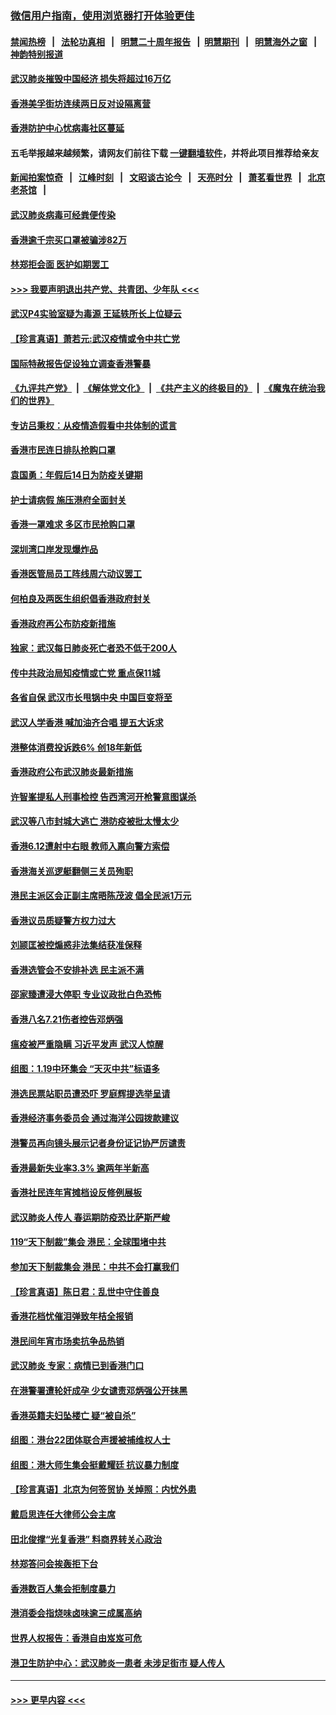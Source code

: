### [微信用户指南，使用浏览器打开体验更佳](https://github.com/gfw-breaker/banned-news1/blob/master/indexes/wechat-guide.md?t=0)
#### [禁闻热榜](热点新闻.md?t=0)  &nbsp;&nbsp;|&nbsp;&nbsp; [法轮功真相](https://github.com/gfw-breaker/truth/blob/master/README.md?t=0) &nbsp;&nbsp;|&nbsp;&nbsp; [明慧二十周年报告](https://github.com/gfw-breaker/mh-reports/blob/master/README.md?t=0) &nbsp;&nbsp;|&nbsp;&nbsp;[明慧期刊](https://github.com/gfw-breaker/mh-qikan) &nbsp;&nbsp;|&nbsp;&nbsp; [明慧海外之窗](https://github.com/gfw-breaker/mh-news/blob/master/README.md?t=0) &nbsp;&nbsp;|&nbsp;&nbsp; [神韵特别报道](https://github.com/gfw-breaker/mh-news/blob/master/shenyun.md?t=0)
#### [武汉肺炎摧毁中国经济 损失将超过16万亿](../pages/nsc415/n11839723.md?t=02040533) 
#### [香港美孚街坊连续两日反对设隔离营](../pages/nsc415/n11839962.md?t=02040533) 
#### [香港防护中心忧病毒社区蔓延](../pages/nsc415/n11839933.md?t=02040533) 
#### 五毛举报越来越频繁，请网友们前往下载 [一键翻墙软件](https://github.com/gfw-breaker/ssr-accounts)，并将此项目推荐给亲友
#### [新闻拍案惊奇](https://github.com/gfw-breaker/banned-news1/blob/master/pages/link4.md) &nbsp;&nbsp;|&nbsp;&nbsp; [江峰时刻](https://github.com/gfw-breaker/banned-news1/blob/master/pages/link4.md) &nbsp;&nbsp;|&nbsp;&nbsp; [文昭谈古论今](https://github.com/gfw-breaker/banned-news1/blob/master/pages/link4.md) &nbsp;&nbsp;|&nbsp;&nbsp; [天亮时分](https://github.com/gfw-breaker/banned-news1/blob/master/pages/link4.md) &nbsp;&nbsp;|&nbsp;&nbsp; [萧茗看世界](https://github.com/gfw-breaker/banned-news1/blob/master/pages/link4.md) &nbsp;&nbsp;|&nbsp;&nbsp; [北京老茶馆](https://github.com/gfw-breaker/banned-news1/blob/master/pages/link4.md) &nbsp;&nbsp;|&nbsp;&nbsp; 
#### [武汉肺炎病毒可经粪便传染](../pages/nsc415/n11839939.md?t=02040533) 
#### [香港逾千宗买口罩被骗涉82万](../pages/nsc415/n11839914.md?t=02040533) 
#### [林郑拒会面 医护如期罢工](../pages/nsc415/n11839892.md?t=02040533) 
#### [>>> 我要声明退出共产党、共青团、少年队 <<<](https://github.com/begood0513/goodnews/blob/master/quit/letter.md) 
#### [武汉P4实验室疑为毒源 王延轶所长上位疑云](../pages/nsc415/n11835543.md?t=02040533) 
#### [【珍言真语】萧若元:武汉疫情或令中共亡党](../pages/nsc415/n11829394.md?t=02040533) 
#### [国际特赦报告促设独立调查香港警暴](../pages/nsc415/n11833845.md?t=02040533) 
#### [《九评共产党》](https://github.com/begood0513/9ping.md/blob/master/README.md) &nbsp;|&nbsp; [《解体党文化》](../../../../jtdwh.md/blob/master/README.md)  &nbsp;|&nbsp; [《共产主义的终极目的》](../../../../gczydzjmd.md/blob/master/README.md) &nbsp;|&nbsp; [《魔鬼在统治我们的世界》](../../../../mgztzwmdsj.md/blob/master/README.md) 
#### [专访吕秉权：从疫情造假看中共体制的谎言](../pages/nsc415/n11833813.md?t=02040533) 
#### [香港市民连日排队抢购口罩](../pages/nsc415/n11833794.md?t=02040533) 
#### [袁国勇：年假后14日为防疫关键期](../pages/nsc415/n11831088.md?t=02040533) 
#### [护士请病假 施压港府全面封关](../pages/nsc415/n11831030.md?t=02040533) 
#### [香港一罩难求 多区市民抢购口罩](../pages/nsc415/n11831002.md?t=02040533) 
#### [深圳湾口岸发现爆炸品](../pages/nsc415/n11828802.md?t=02040533) 
#### [香港医管局员工阵线周六动议罢工](../pages/nsc415/n11828762.md?t=02040533) 
#### [何柏良及两医生组织倡香港政府封关](../pages/nsc415/n11828749.md?t=02040533) 
#### [香港政府再公布防疫新措施](../pages/nsc415/n11828716.md?t=02040533) 
#### [独家：武汉每日肺炎死亡者恐不低于200人](../pages/nsc415/n11828240.md?t=02040533) 
#### [传中共政治局知疫情或亡党 重点保11城](../pages/nsc415/n11828145.md?t=02040533) 
#### [各省自保 武汉市长甩锅中央 中国巨变将至](../pages/nsc415/n11828021.md?t=02040533) 
#### [武汉人学香港 喊加油齐合唱 提五大诉求](../pages/nsc415/n11827046.md?t=02040533) 
#### [港整体消费投诉跌6% 创18年新低](../pages/nsc415/n11817280.md?t=02040533) 
#### [香港政府公布武汉肺炎最新措施](../pages/nsc415/n11817152.md?t=02040533) 
#### [许智峯提私人刑事检控 告西湾河开枪警意图谋杀](../pages/nsc415/n11817132.md?t=02040533) 
#### [武汉等八市封城大逃亡 港防疫被批太慢太少](../pages/nsc415/n11817058.md?t=02040533) 
#### [香港6.12遭射中右眼 教师入禀向警方索偿](../pages/nsc415/n11814678.md?t=02040533) 
#### [香港海关巡逻艇翻侧三关员殉职](../pages/nsc415/n11814604.md?t=02040533) 
#### [港民主派区会正副主席晤陈茂波 倡全民派1万元](../pages/nsc415/n11814582.md?t=02040533) 
#### [香港议员质疑警方权力过大](../pages/nsc415/n11814560.md?t=02040533) 
#### [刘颕匡被控煽惑非法集结获准保释](../pages/nsc415/n11811727.md?t=02040533) 
#### [香港选管会不安排补选 民主派不满](../pages/nsc415/n11811691.md?t=02040533) 
#### [邵家臻遭浸大停职 专业议政批白色恐怖](../pages/nsc415/n11811670.md?t=02040533) 
#### [香港八名7.21伤者控告邓炳强](../pages/nsc415/n11811623.md?t=02040533) 
#### [瘟疫被严重隐瞒 习近平发声 武汉人惊醒](../pages/nsc415/n11811186.md?t=02040533) 
#### [组图：1.19中环集会 “天灭中共”标语多](../pages/nsc415/n11809514.md?t=02040533) 
#### [港选民票站职员遭恐吓 罗庭辉提选举呈请](../pages/nsc415/n11808914.md?t=02040533) 
#### [香港经济事务委员会 通过海洋公园拨款建议](../pages/nsc415/n11808906.md?t=02040533) 
#### [港警员再向镜头展示记者身份证记协严厉谴责](../pages/nsc415/n11808888.md?t=02040533) 
#### [香港最新失业率3.3% 逾两年半新高](../pages/nsc415/n11808887.md?t=02040533) 
#### [香港社民连年宵摊档设反修例展板](../pages/nsc415/n11808857.md?t=02040533) 
#### [武汉肺炎人传人 春运期防疫恐比萨斯严峻](../pages/nsc415/n11808739.md?t=02040533) 
#### [119“天下制裁”集会 港民：全球围堵中共](../pages/nsc415/n11806318.md?t=02040533) 
#### [参加天下制裁集会 港民：中共不会打赢我们](../pages/nsc415/n11806596.md?t=02040533) 
#### [【珍言真语】陈日君：乱世中守住善良](../pages/nsc415/n11806247.md?t=02040533) 
#### [香港花档忧催泪弹致年桔全报销](../pages/nsc415/n11806130.md?t=02040533) 
#### [港民间年宵市场卖抗争品热销](../pages/nsc415/n11806073.md?t=02040533) 
#### [武汉肺炎 专家：病情已到香港门口](../pages/nsc415/n11806020.md?t=02040533) 
#### [在港警署遭轮奸成孕 少女谴责邓炳强公开抹黑](../pages/nsc415/n11805981.md?t=02040533) 
#### [香港英籍夫妇坠楼亡 疑“被自杀”](../pages/nsc415/n11805937.md?t=02040533) 
#### [组图：港台22团体联合声援被捕维权人士](../pages/nsc415/n11801834.md?t=02040533) 
#### [组图：港大师生集会挺戴耀廷 抗议暴力制度](../pages/nsc415/n11799298.md?t=02040533) 
#### [【珍言真语】北京为何签贸协 关焯照：内忧外患](../pages/nsc415/n11799790.md?t=02040533) 
#### [戴启思连任大律师公会主席](../pages/nsc415/n11799306.md?t=02040533) 
#### [田北俊撑“光复香港” 料商界转关心政治](../pages/nsc415/n11799287.md?t=02040533) 
#### [林郑答问会挨轰拒下台](../pages/nsc415/n11799261.md?t=02040533) 
#### [香港数百人集会拒制度暴力](../pages/nsc415/n11796941.md?t=02040533) 
#### [港消委会指烧味卤味逾三成属高纳](../pages/nsc415/n11796815.md?t=02040533) 
#### [世界人权报告：香港自由岌岌可危](../pages/nsc415/n11796873.md?t=02040533) 
#### [港卫生防护中心：武汉肺炎一患者 未涉足街市 疑人传人](../pages/nsc415/n11796789.md?t=02040533) 

----
#### [ >>> 更早内容 <<< ](../indexes/nsc415-earlier.md)
